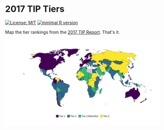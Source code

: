 # 2017 TIP Tiers

[![License: MIT](https://img.shields.io/badge/License-MIT-yellow.svg)](https://opensource.org/licenses/MIT) [![minimal R version](https://img.shields.io/badge/R%3E%3D-3.3.3-6666ff.svg)](https://cran.r-project.org/)

Map the tier rankings from the [2017 TIP Report](https://www.state.gov/j/tip/rls/tiprpt/2017/271117.htm). That's it.

![Map of 2017 TIP Tiers](output/tiers_2017.png)
